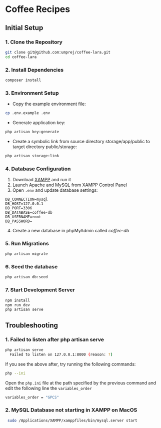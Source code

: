 # Coffee Recipes

## Initial Setup

### 1. Clone the Repository
```bash
git clone git@github.com:umprej/coffee-lara.git
cd coffee-lara
```

### 2. Install Dependencies
```bash
composer install
```

### 3. Environment Setup
- Copy the example environment file:
```bash
cp .env.example .env
```
- Generate application key:
```bash
php artisan key:generate
```
-  Create a symbolic link from source directory storage/app/public to target directory public/storage:
```bash
php artisan storage:link
```

### 4. Database Configuration
1. Download [XAMPP](https://sourceforge.net/projects/xampp/files/latest/download) and run it
2. Launch Apache and MySQL from XAMPP Control Panel
3. Open `.env` and update database settings:
```
DB_CONNECTION=mysql
DB_HOST=127.0.0.1
DB_PORT=3306
DB_DATABASE=coffee-db
DB_USERNAME=root
DB_PASSWORD=
```
4. Create a new database in phpMyAdmin called *coffee-db*

### 5. Run Migrations
```bash
php artisan migrate
```

### 6. Seed the database
```bash
php artisan db:seed
```

### 7. Start Development Server
```bash
npm install
npm run dev
php artisan serve
```


## Troubleshooting
### 1. Failed to listen after php artisan serve

```bash
php artisan serve
  Failed to listen on 127.0.0.1:8000 (reason: ?)
```

If you see the above after, try running the following commands:

```bash
php --ini
```

Open the `php.ini` file at the path specified by the previous command and edit the following line the `variables_order`
```bash
variables_order = "GPCS"
```

### 2. MySQL Database not starting in XAMPP on MacOS
```bash
 sudo /Applications/XAMPP/xamppfiles/bin/mysql.server start
```



